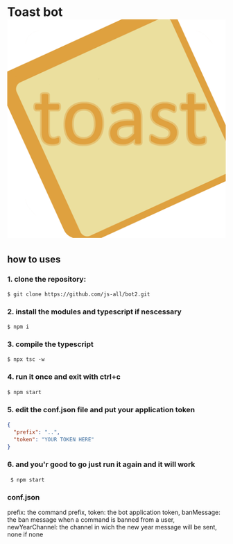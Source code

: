 # Toast bot ![alt text](https://github.com/js-all/bot2/raw/master/icon.png "i know it's way too big")

## how to uses

### 1. clone the repository:

```shell
$ git clone https://github.com/js-all/bot2.git
```

### 2. install the modules and typescript if nescessary

```shell
$ npm i
```

### 3. compile the typescript

```shell
$ npx tsc -w
```

### 4. run it once and exit with ctrl+c

```shell
$ npm start
```

### 5. edit the conf.json file and put your application token

```json
{
  "prefix": "..",
  "token": "YOUR TOKEN HERE"
}
```

### 6. and you'r good to go just run it again and it will work

```shell
 $ npm start
```

### conf.json

prefix: the command prefix,
token: the bot application token,
banMessage: the ban message when a command is banned from a user,
newYearChannel: the channel in wich the new year message will be sent, none if none
